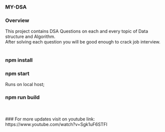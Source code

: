 ### MY-DSA
### Overview
This project contains DSA Questions on each and every topic of Data structure and Algorithm.<br>
After solving each question you will be good enough to crack job interview.<br>
<br>
### npm install
### npm start
Runs on local host;
### npm run build
<br>
<br>
### For more updates visit on youtube link:
https://www.youtube.com/watch?v=Sgk1uF6STFI

